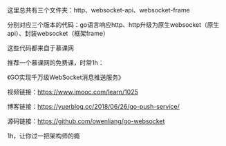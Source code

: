 这里总共有三个文件夹：http、websocket-api、websocket-frame

分别对应三个版本的代码：go语言响应http、http升级为原生websocket（原生api）、封装websocket（框架frame）

这些代码都来自于慕课网

推荐一个慕课网的免费课，时常1h：

《GO实现千万级WebSocket消息推送服务》

视频链接：https://www.imooc.com/learn/1025

博客链接：https://yuerblog.cc/2018/06/26/go-push-service/

源码链接：https://github.com/owenliang/go-websocket


1h，让你过一把架构师的瘾